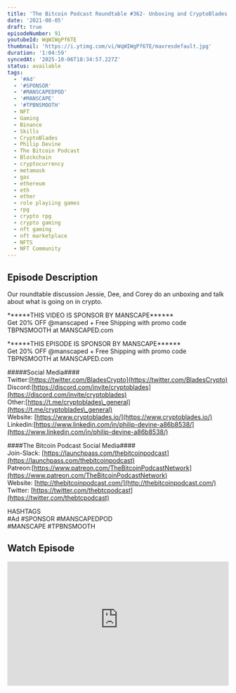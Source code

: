 ```yaml
---
title: 'The Bitcoin Podcast Roundtable #362- Unboxing and CryptoBlades'
date: '2021-08-05'
draft: true
episodeNumber: 91
youtubeId: WqWIWgPf6TE
thumbnail: 'https://i.ytimg.com/vi/WqWIWgPf6TE/maxresdefault.jpg'
duration: '1:04:59'
syncedAt: '2025-10-06T18:34:57.227Z'
status: available
tags:
  - '#Ad'
  - '#SPONSOR'
  - '#MANSCAPEDPOD'
  - '#MANSCAPE'
  - '#TPBNSMOOTH'
  - NFT
  - Gaming
  - Binance
  - Skills
  - CryptoBlades
  - Philip Devine
  - The Bitcoin Podcast
  - Blockchain
  - cryptocurrency
  - metamask
  - gas
  - ethereum
  - eth
  - ether
  - role playiing games
  - rpg
  - crypto rpg
  - crypto gaming
  - nft gaming
  - nft marketplace
  - NFTS
  - NFT Community
---
```

## Episode Description

Our roundtable discussion Jessie, Dee, and Corey do an unboxing and talk about what is going on in crypto.   
   
\*\*\*\*\*\*THIS VIDEO IS SPONSOR BY MANSCAPE\*\*\*\*\*\*   
Get 20% OFF @manscaped + Free Shipping with promo code TBPNSMOOTH at MANSCAPED.com   
  
\*\*\*\*\*\*THIS EPISODE IS SPONSOR BY MANSCAPE\*\*\*\*\*\*   
Get 20% OFF @manscaped + Free Shipping with promo code TBPNSMOOTH at MANSCAPED.com   
  
#####Social Media####  
Twitter:[https://twitter.com/BladesCrypto](https://twitter.com/BladesCrypto)  
Discord:[https://discord.com/invite/cryptoblades](https://discord.com/invite/cryptoblades)  
Other:[https://t.me/cryptoblades\_general](https://t.me/cryptoblades\_general)  
Website: [https://www.cryptoblades.io/](https://www.cryptoblades.io/)  
Linkedin:[https://www.linkedin.com/in/philip-devine-a86b8538/](https://www.linkedin.com/in/philip-devine-a86b8538/)  
  
####The Bitcoin Podcast Social Media####  
Join-Slack: [https://launchpass.com/thebitcoinpodcast](https://launchpass.com/thebitcoinpodcast)  
Patreon:[https://www.patreon.com/TheBitcoinPodcastNetwork](https://www.patreon.com/TheBitcoinPodcastNetwork)  
Website: [http://thebitcoinpodcast.com/](http://thebitcoinpodcast.com/)  
Twitter: [https://twitter.com/thebtcpodcast](https://twitter.com/thebtcpodcast)  
  
HASHTAGS  
#Ad #SPONSOR #MANSCAPEDPOD  
#MANSCAPE #TPBNSMOOTH

## Watch Episode

<div style="position: relative; padding-bottom: 56.25%; height: 0; overflow: hidden;">
  <iframe
    src="https://www.youtube-nocookie.com/embed/WqWIWgPf6TE"
    style="position: absolute; top: 0; left: 0; width: 100%; height: 100%;"
    frameborder="0"
    allow="accelerometer; autoplay; clipboard-write; encrypted-media; gyroscope; picture-in-picture"
    allowfullscreen
  ></iframe>
</div>

